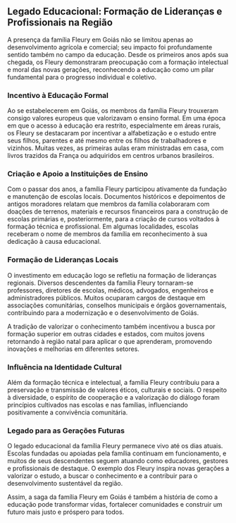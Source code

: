 ## Legado Educacional: Formação de Lideranças e Profissionais na Região

A presença da família Fleury em Goiás não se limitou apenas ao desenvolvimento agrícola e comercial; seu impacto foi profundamente sentido também no campo da educação. Desde os primeiros anos após sua chegada, os Fleury demonstraram preocupação com a formação intelectual e moral das novas gerações, reconhecendo a educação como um pilar fundamental para o progresso individual e coletivo.

### Incentivo à Educação Formal

Ao se estabelecerem em Goiás, os membros da família Fleury trouxeram consigo valores europeus que valorizavam o ensino formal. Em uma época em que o acesso à educação era restrito, especialmente em áreas rurais, os Fleury se destacaram por incentivar a alfabetização e o estudo entre seus filhos, parentes e até mesmo entre os filhos de trabalhadores e vizinhos. Muitas vezes, as primeiras aulas eram ministradas em casa, com livros trazidos da França ou adquiridos em centros urbanos brasileiros.

### Criação e Apoio a Instituições de Ensino

Com o passar dos anos, a família Fleury participou ativamente da fundação e manutenção de escolas locais. Documentos históricos e depoimentos de antigos moradores relatam que membros da família colaboraram com doações de terrenos, materiais e recursos financeiros para a construção de escolas primárias e, posteriormente, para a criação de cursos voltados à formação técnica e profissional. Em algumas localidades, escolas receberam o nome de membros da família em reconhecimento à sua dedicação à causa educacional.

### Formação de Lideranças Locais

O investimento em educação logo se refletiu na formação de lideranças regionais. Diversos descendentes da família Fleury tornaram-se professores, diretores de escolas, médicos, advogados, engenheiros e administradores públicos. Muitos ocuparam cargos de destaque em associações comunitárias, conselhos municipais e órgãos governamentais, contribuindo para a modernização e o desenvolvimento de Goiás.

A tradição de valorizar o conhecimento também incentivou a busca por formação superior em outras cidades e estados, com muitos jovens retornando à região natal para aplicar o que aprenderam, promovendo inovações e melhorias em diferentes setores.

### Influência na Identidade Cultural

Além da formação técnica e intelectual, a família Fleury contribuiu para a preservação e transmissão de valores éticos, culturais e sociais. O respeito à diversidade, o espírito de cooperação e a valorização do diálogo foram princípios cultivados nas escolas e nas famílias, influenciando positivamente a convivência comunitária.

### Legado para as Gerações Futuras

O legado educacional da família Fleury permanece vivo até os dias atuais. Escolas fundadas ou apoiadas pela família continuam em funcionamento, e muitos de seus descendentes seguem atuando como educadores, gestores e profissionais de destaque. O exemplo dos Fleury inspira novas gerações a valorizar o estudo, a buscar o conhecimento e a contribuir para o desenvolvimento sustentável da região.

Assim, a saga da família Fleury em Goiás é também a história de como a educação pode transformar vidas, fortalecer comunidades e construir um futuro mais justo e próspero para todos.